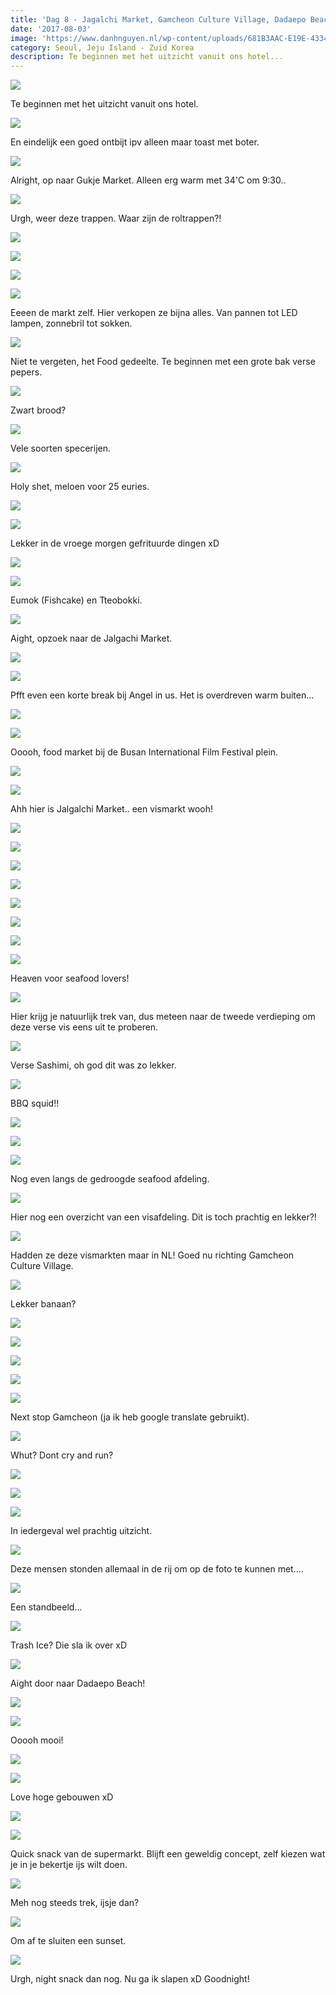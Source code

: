 ```yaml
---
title: 'Dag 8 - Jagalchi Market, Gamcheon Culture Village, Dadaepo Beach - Busan'
date: '2017-08-03'
image: 'https://www.danhnguyen.nl/wp-content/uploads/681B3AAC-E19E-4334-BF08-B076C4481015.jpg'
category: Seoul, Jeju Island - Zuid Korea
description: Te beginnen met het uitzicht vanuit ons hotel...
---
```


![](https://www.danhnguyen.nl/wp-content/uploads/5C7C44A9-07A0-4C47-B5C7-648EA2C123FF-700x394.jpg)

Te beginnen met het uitzicht vanuit ons hotel.

![](https://www.danhnguyen.nl/wp-content/uploads/4791964B-7F1B-46E1-BE52-4DCAD24A0E92-700x394.jpg)

En eindelijk een goed ontbijt ipv alleen maar toast met boter.

![](https://www.danhnguyen.nl/wp-content/uploads/05CD95D6-A792-4399-8714-369C2F7B71F5-700x394.jpg)

Alright, op naar Gukje Market. Alleen erg warm met 34'C om 9:30..

![](https://www.danhnguyen.nl/wp-content/uploads/6BFC4500-C40C-44B7-B019-1D7B561D17D7-700x394.jpg)

Urgh, weer deze trappen. Waar zijn de roltrappen?!

![](https://www.danhnguyen.nl/wp-content/uploads/6941C579-63EC-41E6-8221-9E99FF1A06CE-700x394.jpg)

![](https://www.danhnguyen.nl/wp-content/uploads/F7A3C570-CCEE-444C-9BA4-94C16154897E-700x394.jpg)

![](https://www.danhnguyen.nl/wp-content/uploads/A4B7C6A5-68FB-4AC4-B2A8-75BEB64CCD71-700x394.jpg)

![](https://www.danhnguyen.nl/wp-content/uploads/875335F7-3A0A-4DF3-96FC-D16FC4E6CDFA-700x394.jpg)

Eeeen de markt zelf. Hier verkopen ze bijna alles. Van pannen tot LED lampen, zonnebril tot sokken.

![](https://www.danhnguyen.nl/wp-content/uploads/8FAB2263-921D-446A-8BC7-E23791F2E76D-700x394.jpg)

Niet te vergeten, het Food gedeelte. Te beginnen met een grote bak verse pepers.

![](https://www.danhnguyen.nl/wp-content/uploads/EB5AE6DA-A148-4F21-A3C5-73113389D32B-700x394.jpg)

Zwart brood?

![](https://www.danhnguyen.nl/wp-content/uploads/9B03B9E2-4038-47FF-937B-A6C7FDC51BB7-700x394.jpg)

Vele soorten specerijen.

![](https://www.danhnguyen.nl/wp-content/uploads/51DFCC87-184F-4F20-B529-5B45A6BE42BA-700x394.jpg)

Holy shet, meloen voor 25 euries.

![](https://www.danhnguyen.nl/wp-content/uploads/78BEAB7A-A920-4BF8-8CCA-5D020836DD74-700x394.jpg)

![](https://www.danhnguyen.nl/wp-content/uploads/F24CA332-5DA5-4EDE-8DBF-4B98A707B91B-700x394.jpg)

Lekker in de vroege morgen gefrituurde dingen xD

![](https://www.danhnguyen.nl/wp-content/uploads/E7D310E5-EC1C-4593-BDC5-6902E249CBAC-700x394.jpg)

![](https://www.danhnguyen.nl/wp-content/uploads/43ADF1FA-F021-4596-9739-E7F2A5298898-700x394.jpg)

Eumok (Fishcake) en Tteobokki.

![](https://www.danhnguyen.nl/wp-content/uploads/FE29650B-DD70-4084-AC5D-5EC70B8D2F3B-700x394.jpg)

Aight, opzoek naar de Jalgachi Market.

![](https://www.danhnguyen.nl/wp-content/uploads/75BB044B-1656-4040-A877-3DB225FB3D32-700x394.jpg)

![](https://www.danhnguyen.nl/wp-content/uploads/48356CE2-3670-4E18-BE78-C6D95344EDEF-700x394.jpg)

Pfft even een korte break bij Angel in us. Het is overdreven warm buiten...

![](https://www.danhnguyen.nl/wp-content/uploads/14C7FE98-A112-45FF-9D0D-E725583BBB5E-700x394.jpg)

![](https://www.danhnguyen.nl/wp-content/uploads/41CE5E65-CCDF-4297-A9CE-3C7313408932-700x394.jpg)

Ooooh, food market bij de Busan International Film Festival plein.

![](https://www.danhnguyen.nl/wp-content/uploads/1CB37DB3-C3DA-46A3-8FA1-169CFD36FE73-700x394.jpg)

![](https://www.danhnguyen.nl/wp-content/uploads/F6E1D83B-E889-4EDA-B9AD-BCF5990AE528-700x394.jpg)

Ahh hier is Jalgalchi Market.. een vismarkt wooh!

![](https://www.danhnguyen.nl/wp-content/uploads/43E507BC-76F8-404A-9AD7-7099B80A8F16-700x394.jpg)

![](https://www.danhnguyen.nl/wp-content/uploads/263D0E1B-9DDC-4207-A98C-D94D505957EB-700x394.jpg)

![](https://www.danhnguyen.nl/wp-content/uploads/094DE75C-B371-4482-9496-5FD211494B73-700x394.jpg)

![](https://www.danhnguyen.nl/wp-content/uploads/AA81B0D3-93D7-422A-B0BF-E1620FF1C2D2-700x394.jpg)

![](https://www.danhnguyen.nl/wp-content/uploads/37C3AC82-E9B0-4795-9383-207C483455B2-700x394.jpg)

![](https://www.danhnguyen.nl/wp-content/uploads/A7D105A4-9B46-4A70-8E6A-8895D79EF72B-700x394.jpg)

![](https://www.danhnguyen.nl/wp-content/uploads/1C858BAD-F42F-40E0-8F7C-76EDF6AF28F3-700x394.jpg)

![](https://www.danhnguyen.nl/wp-content/uploads/18538231-11EB-4D60-8E13-4725D6615FC1-700x394.jpg)

Heaven voor seafood lovers!

![](https://www.danhnguyen.nl/wp-content/uploads/3055E57A-46C7-40D6-A8DF-2B8C555444AE-700x394.jpg)

Hier krijg je natuurlijk trek van, dus meteen naar de tweede verdieping om deze verse vis eens uit te proberen.

![](https://www.danhnguyen.nl/wp-content/uploads/83A974B5-C568-49B7-9107-AD166D2FB504-700x394.jpg)

Verse Sashimi, oh god dit was zo lekker.

![](https://www.danhnguyen.nl/wp-content/uploads/B7C0A788-A0D5-4ABC-BA59-FAE524BECF61-700x394.jpg)

BBQ squid!!

![](https://www.danhnguyen.nl/wp-content/uploads/9EA22DA4-BAFA-4F2C-B7C4-C2167676802B-700x394.jpg)

![](https://www.danhnguyen.nl/wp-content/uploads/A153D3ED-507B-4A51-BC22-A5F5AC4C18E1-700x394.jpg)

![](https://www.danhnguyen.nl/wp-content/uploads/0C5C9274-EE0D-4195-80FF-7F6F1742C23C-700x394.jpg)

Nog even langs de gedroogde seafood afdeling.

![](https://www.danhnguyen.nl/wp-content/uploads/611776E1-B3D6-4FCB-BC91-7D949F8CD222-700x394.jpg)

Hier nog een overzicht van een visafdeling. Dit is toch prachtig en lekker?!

![](https://www.danhnguyen.nl/wp-content/uploads/47655927-5D20-4861-8446-BA0EBF686390-700x394.jpg)

Hadden ze deze vismarkten maar in NL! Goed nu richting Gamcheon Culture Village.

![](https://www.danhnguyen.nl/wp-content/uploads/23916014-7CC1-433F-84EF-07FD87AFA9E6-700x394.jpg)

Lekker banaan?

![](https://www.danhnguyen.nl/wp-content/uploads/08546DF9-1E52-4609-A7CB-857D00589335-700x394.jpg)

![](https://www.danhnguyen.nl/wp-content/uploads/30636B88-E9E8-40A9-BEE9-9CDE0E3421BD-700x394.jpg)

![](https://www.danhnguyen.nl/wp-content/uploads/6A1728DB-E19E-4881-93FA-86E9B66A7910-700x394.jpg)

![](https://www.danhnguyen.nl/wp-content/uploads/B7535B7D-988B-49BA-9B63-93786C4BAA9F-700x394.jpg)

![](https://www.danhnguyen.nl/wp-content/uploads/C3758609-2A0D-4FFE-A1C2-7C94600D163A-700x394.jpg)

Next stop Gamcheon (ja ik heb google translate gebruikt).

![](https://www.danhnguyen.nl/wp-content/uploads/58B54FD1-2D27-450F-BED6-69EF175CC78E-700x394.jpg)

Whut? Dont cry and run?

![](https://www.danhnguyen.nl/wp-content/uploads/59E3323B-8EFA-447E-B370-BBEC9C70E5AA-700x394.jpg)

![](https://www.danhnguyen.nl/wp-content/uploads/47E4621A-E96B-459D-BA1F-4B9D31B37C9F-700x394.jpg)

![](https://www.danhnguyen.nl/wp-content/uploads/904FD952-A1E1-46F2-9DC9-EAFD8942D033-700x394.jpg)

In iedergeval wel prachtig uitzicht.

![](https://www.danhnguyen.nl/wp-content/uploads/727C8EB7-D33E-4DDE-AF85-B566270D4713-700x394.jpg)

Deze mensen stonden allemaal in de rij om op de foto te kunnen met....

![](https://www.danhnguyen.nl/wp-content/uploads/6FE4F056-63C6-45FC-8761-D355C8460D7E-700x394.jpg)

Een standbeeld...

![](https://www.danhnguyen.nl/wp-content/uploads/EFFC9E8E-3E1D-4221-8A48-1A586D17508A-700x394.jpg)

Trash Ice? Die sla ik over xD

![](https://www.danhnguyen.nl/wp-content/uploads/70C822DD-3A52-4E18-B30B-824D841650C6-700x394.jpg)

Aight door naar Dadaepo Beach!

![](https://www.danhnguyen.nl/wp-content/uploads/BB21BCFD-508D-4FD6-BD81-E78714CC39DD-700x394.jpg)

![](https://www.danhnguyen.nl/wp-content/uploads/681B3AAC-E19E-4334-BF08-B076C4481015-700x394.jpg)

Ooooh mooi!

![](https://www.danhnguyen.nl/wp-content/uploads/0B229C3A-BC9E-4BC7-B23E-86AADB03F05E-700x394.jpg)

![](https://www.danhnguyen.nl/wp-content/uploads/0109B2B5-D93F-4075-86A3-5148B8DFD249-700x394.jpg)

Love hoge gebouwen xD

![](https://www.danhnguyen.nl/wp-content/uploads/B2B9A756-3B50-425C-AC77-3C41B963E1DF-700x394.jpg)

![](https://www.danhnguyen.nl/wp-content/uploads/BE04E218-3C73-4D7C-B9B6-0840E2DA5EC8-700x394.jpg)

Quick snack van de supermarkt. Blijft een geweldig concept, zelf kiezen wat je in je bekertje ijs wilt doen.

![](https://www.danhnguyen.nl/wp-content/uploads/0A758A24-70AD-4435-898B-63B6577AF914-700x394.jpg)

Meh nog steeds trek, ijsje dan?

![](https://www.danhnguyen.nl/wp-content/uploads/755D4BD2-B714-458F-87E3-AF4C8E2B5C28-700x394.jpg)

Om af te sluiten een sunset.

![](https://www.danhnguyen.nl/wp-content/uploads/21F20D1F-3FA8-4878-923F-401A760E7030-700x394.jpg)

Urgh, night snack dan nog. Nu ga ik slapen xD
Goodnight!
